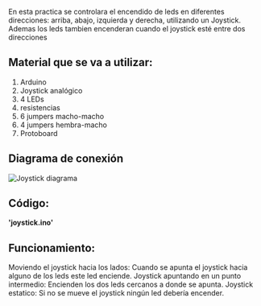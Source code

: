 En esta practica se controlara el encendido de leds en diferentes direcciones: arriba, abajo, izquierda y derecha, utilizando un Joystick. 
Ademas los leds tambien encenderan cuando el joystick esté entre dos direcciones 

## Material que se va a utilizar:
1. Arduino 
2. Joystick analógico
3. 4 LEDs
4. resistencias
5. 6 jumpers macho-macho
6. 4 jumpers hembra-macho
7. Protoboard

## Diagrama de conexión
![Joystick diagrama](https://github.com/user-attachments/assets/e070aa07-6c5d-405b-81be-fa97c6153395)

## Código: 
**'joystick.ino'**


## Funcionamiento:
Moviendo el joystick hacia los lados: Cuando se apunta el joystick hacia alguno de los leds este led enciende.
Joystick apuntando en un punto intermedio: Encienden los dos leds cercanos a donde se apunta.
Joystick estatico: Si no se mueve el joystick ningún led debería encender.

